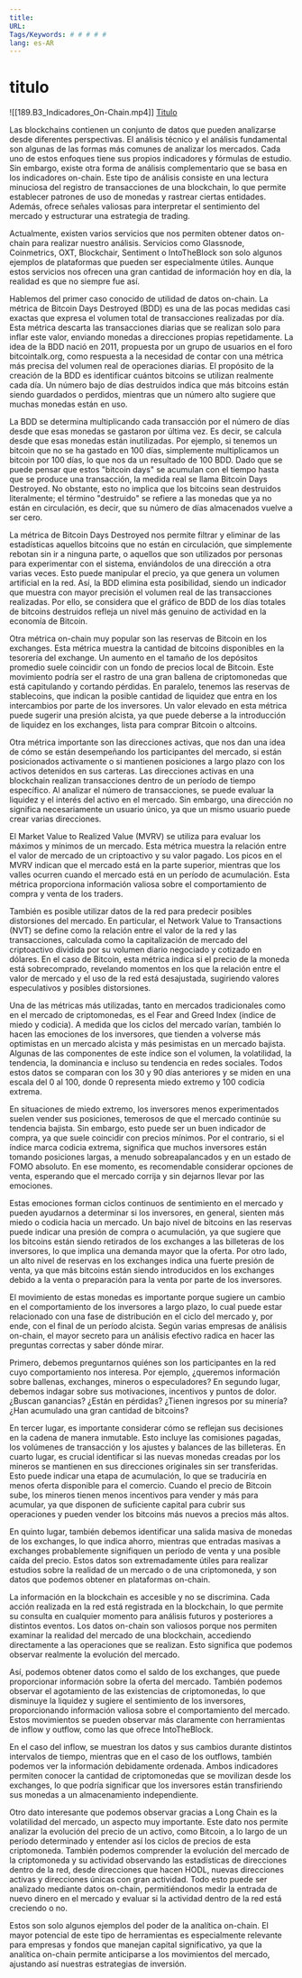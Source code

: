 ```yaml
---
title: 
URL: 
Tags/Keywords: # # # # #
lang: es-AR
---
```

# titulo
![[189.B3_Indicadores_On-Chain.mp4]]
[Titulo](URL)

Las blockchains contienen un conjunto de datos que pueden analizarse desde diferentes perspectivas. El análisis técnico y el análisis fundamental son algunas de las formas más comunes de analizar los mercados. Cada uno de estos enfoques tiene sus propios indicadores y fórmulas de estudio. Sin embargo, existe otra forma de análisis complementario que se basa en los indicadores on-chain. Este tipo de análisis consiste en una lectura minuciosa del registro de transacciones de una blockchain, lo que permite establecer patrones de uso de monedas y rastrear ciertas entidades. Además, ofrece señales valiosas para interpretar el sentimiento del mercado y estructurar una estrategia de trading.

Actualmente, existen varios servicios que nos permiten obtener datos on-chain para realizar nuestro análisis. Servicios como Glassnode, Coinmetrics, OXT, Blockchair, Sentiment o IntoTheBlock son solo algunos ejemplos de plataformas que pueden ser especialmente útiles. Aunque estos servicios nos ofrecen una gran cantidad de información hoy en día, la realidad es que no siempre fue así.

Hablemos del primer caso conocido de utilidad de datos on-chain. La métrica de Bitcoin Days Destroyed (BDD) es una de las pocas medidas casi exactas que expresa el volumen total de transacciones realizadas por día. Esta métrica descarta las transacciones diarias que se realizan solo para inflar este valor, enviando monedas a direcciones propias repetidamente. La idea de la BDD nació en 2011, propuesta por un grupo de usuarios en el foro bitcointalk.org, como respuesta a la necesidad de contar con una métrica más precisa del volumen real de operaciones diarias. El propósito de la creación de la BDD es identificar cuántos bitcoins se utilizan realmente cada día. Un número bajo de días destruidos indica que más bitcoins están siendo guardados o perdidos, mientras que un número alto sugiere que muchas monedas están en uso.

La BDD se determina multiplicando cada transacción por el número de días desde que esas monedas se gastaron por última vez. Es decir, se calcula desde que esas monedas están inutilizadas. Por ejemplo, si tenemos un bitcoin que no se ha gastado en 100 días, simplemente multiplicamos un bitcoin por 100 días, lo que nos da un resultado de 100 BDD. Dado que se puede pensar que estos "bitcoin days" se acumulan con el tiempo hasta que se produce una transacción, la medida real se llama Bitcoin Days Destroyed. No obstante, esto no implica que los bitcoins sean destruidos literalmente; el término "destruido" se refiere a las monedas que ya no están en circulación, es decir, que su número de días almacenados vuelve a ser cero.

La métrica de Bitcoin Days Destroyed nos permite filtrar y eliminar de las estadísticas aquellos bitcoins que no están en circulación, que simplemente rebotan sin ir a ninguna parte, o aquellos que son utilizados por personas para experimentar con el sistema, enviándolos de una dirección a otra varias veces. Esto puede manipular el precio, ya que genera un volumen artificial en la red. Así, la BDD elimina esta posibilidad, siendo un indicador que muestra con mayor precisión el volumen real de las transacciones realizadas. Por ello, se considera que el gráfico de BDD de los días totales de bitcoins destruidos refleja un nivel más genuino de actividad en la economía de Bitcoin.

Otra métrica on-chain muy popular son las reservas de Bitcoin en los exchanges. Esta métrica muestra la cantidad de bitcoins disponibles en la tesorería del exchange. Un aumento en el tamaño de los depósitos promedio suele coincidir con un fondo de precios local de Bitcoin. Este movimiento podría ser el rastro de una gran ballena de criptomonedas que está capitulando y cortando pérdidas. En paralelo, tenemos las reservas de stablecoins, que indican la posible cantidad de liquidez que entra en los intercambios por parte de los inversores. Un valor elevado en esta métrica puede sugerir una presión alcista, ya que puede deberse a la introducción de liquidez en los exchanges, lista para comprar Bitcoin o altcoins.

Otra métrica importante son las direcciones activas, que nos dan una idea de cómo se están desempeñando los participantes del mercado, si están posicionados activamente o si mantienen posiciones a largo plazo con los activos detenidos en sus carteras. Las direcciones activas en una blockchain realizan transacciones dentro de un período de tiempo específico. Al analizar el número de transacciones, se puede evaluar la liquidez y el interés del activo en el mercado. Sin embargo, una dirección no significa necesariamente un usuario único, ya que un mismo usuario puede crear varias direcciones.

El Market Value to Realized Value (MVRV) se utiliza para evaluar los máximos y mínimos de un mercado. Esta métrica muestra la relación entre el valor de mercado de un criptoactivo y su valor pagado. Los picos en el MVRV indican que el mercado está en la parte superior, mientras que los valles ocurren cuando el mercado está en un período de acumulación. Esta métrica proporciona información valiosa sobre el comportamiento de compra y venta de los traders.

También es posible utilizar datos de la red para predecir posibles distorsiones del mercado. En particular, el Network Value to Transactions (NVT) se define como la relación entre el valor de la red y las transacciones, calculada como la capitalización de mercado del criptoactivo dividida por su volumen diario negociado y cotizado en dólares. En el caso de Bitcoin, esta métrica indica si el precio de la moneda está sobrecomprado, revelando momentos en los que la relación entre el valor de mercado y el uso de la red está desajustada, sugiriendo valores especulativos y posibles distorsiones.

Una de las métricas más utilizadas, tanto en mercados tradicionales como en el mercado de criptomonedas, es el Fear and Greed Index (índice de miedo y codicia). A medida que los ciclos del mercado varían, también lo hacen las emociones de los inversores, que tienden a volverse más optimistas en un mercado alcista y más pesimistas en un mercado bajista. Algunas de las componentes de este índice son el volumen, la volatilidad, la tendencia, la dominancia e incluso su tendencia en redes sociales. Todos estos datos se comparan con los 30 y 90 días anteriores y se miden en una escala del 0 al 100, donde 0 representa miedo extremo y 100 codicia extrema.

En situaciones de miedo extremo, los inversores menos experimentados suelen vender sus posiciones, temerosos de que el mercado continúe su tendencia bajista. Sin embargo, esto puede ser un buen indicador de compra, ya que suele coincidir con precios mínimos. Por el contrario, si el índice marca codicia extrema, significa que muchos inversores están tomando posiciones largas, a menudo sobreapalancados y en un estado de FOMO absoluto. En ese momento, es recomendable considerar opciones de venta, esperando que el mercado corrija y sin dejarnos llevar por las emociones.

Estas emociones forman ciclos continuos de sentimiento en el mercado y pueden ayudarnos a determinar si los inversores, en general, sienten más miedo o codicia hacia un mercado. Un bajo nivel de bitcoins en las reservas puede indicar una presión de compra o acumulación, ya que sugiere que los bitcoins están siendo retirados de los exchanges a las billeteras de los inversores, lo que implica una demanda mayor que la oferta. Por otro lado, un alto nivel de reservas en los exchanges indica una fuerte presión de venta, ya que más bitcoins están siendo introducidos en los exchanges debido a la venta o preparación para la venta por parte de los inversores.

El movimiento de estas monedas es importante porque sugiere un cambio en el comportamiento de los inversores a largo plazo, lo cual puede estar relacionado con una fase de distribución en el ciclo del mercado y, por ende, con el final de un período alcista. Según varias empresas de análisis on-chain, el mayor secreto para un análisis efectivo radica en hacer las preguntas correctas y saber dónde mirar.

Primero, debemos preguntarnos quiénes son los participantes en la red cuyo comportamiento nos interesa. Por ejemplo, ¿queremos información sobre ballenas, exchanges, mineros o especuladores? En segundo lugar, debemos indagar sobre sus motivaciones, incentivos y puntos de dolor. ¿Buscan ganancias? ¿Están en pérdidas? ¿Tienen ingresos por su minería? ¿Han acumulado una gran cantidad de bitcoins?

En tercer lugar, es importante considerar cómo se reflejan sus decisiones en la cadena de manera inmutable. Esto incluye las comisiones pagadas, los volúmenes de transacción y los ajustes y balances de las billeteras. En cuarto lugar, es crucial identificar si las nuevas monedas creadas por los mineros se mantienen en sus direcciones originales sin ser transferidas. Esto puede indicar una etapa de acumulación, lo que se traduciría en menos oferta disponible para el comercio. Cuando el precio de Bitcoin sube, los mineros tienen menos incentivos para vender y más para acumular, ya que disponen de suficiente capital para cubrir sus operaciones y pueden vender los bitcoins más nuevos a precios más altos.

En quinto lugar, también debemos identificar una salida masiva de monedas de los exchanges, lo que indica ahorro, mientras que entradas masivas a exchanges probablemente signifiquen un período de venta y una posible caída del precio. Estos datos son extremadamente útiles para realizar estudios sobre la realidad de un mercado o de una criptomoneda, y son datos que podemos obtener en plataformas on-chain.

La información en la blockchain es accesible y no se discrimina. Cada acción realizada en la red está registrada en la blockchain, lo que permite su consulta en cualquier momento para análisis futuros y posteriores a distintos eventos. Los datos on-chain son valiosos porque nos permiten examinar la realidad del mercado de una blockchain, accediendo directamente a las operaciones que se realizan. Esto significa que podemos observar realmente la evolución del mercado.

Así, podemos obtener datos como el saldo de los exchanges, que puede proporcionar información sobre la oferta del mercado. También podemos observar el agotamiento de las existencias de criptomonedas, lo que disminuye la liquidez y sugiere el sentimiento de los inversores, proporcionando información valiosa sobre el comportamiento del mercado. Estos movimientos se pueden observar más claramente con herramientas de inflow y outflow, como las que ofrece IntoTheBlock.

En el caso del inflow, se muestran los datos y sus cambios durante distintos intervalos de tiempo, mientras que en el caso de los outflows, también podemos ver la información debidamente ordenada. Ambos indicadores permiten conocer la cantidad de criptomonedas que se movilizan desde los exchanges, lo que podría significar que los inversores están transfiriendo sus monedas a un almacenamiento independiente.

Otro dato interesante que podemos observar gracias a Long Chain es la volatilidad del mercado, un aspecto muy importante. Este dato nos permite analizar la evolución del precio de un activo, como Bitcoin, a lo largo de un período determinado y entender así los ciclos de precios de esta criptomoneda. También podemos comprender la evolución del mercado de la criptomoneda y su actividad observando las estadísticas de direcciones dentro de la red, desde direcciones que hacen HODL, nuevas direcciones activas y direcciones únicas con gran actividad. Todo esto puede ser analizado mediante datos on-chain, permitiéndonos medir la entrada de nuevo dinero en el mercado y evaluar si la actividad dentro de la red está creciendo o no.

Estos son solo algunos ejemplos del poder de la analítica on-chain. El mayor potencial de este tipo de herramientas es especialmente relevante para empresas y fondos que manejan capital significativo, ya que la analítica on-chain permite anticiparse a los movimientos del mercado, ajustando así nuestras estrategias de inversión.